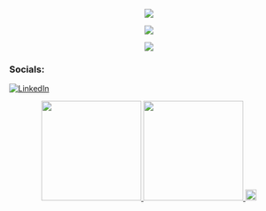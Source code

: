 <p align="center">
  <a href="https://github.com/BrianVianaC7">
    <img src="https://readme-typing-svg.demolab.com?font=Fira+Code&pause=1000&center=true&&repeat=false&width=435&lines=Brian+Viana" /></a>
</p>
<p align="center">
  <a href="https://github.com/BrianVianaC7">
    <img src="https://readme-typing-svg.demolab.com?font=Fira+Code&pause=1000&center=true&&width=720&lines=I'm+studying+Computer+systems+engineering;Always+learning+new+things" /></a>
</p>

<p align="center">
  <a href="https://github.com/BrianVianaC7">
    <img src="https://user-images.githubusercontent.com/89845641/218791674-c52db856-24d2-429f-8867-170c365730d1.svg" /></a>
</p>

### Socials:
[![LinkedIn](https://img.shields.io/badge/-LinkedIn-090909?style=for-the-badge&logo=linkedin&logoColor=007BB6)](https://www.linkedin.com/in/brian-viana7/)

<p align="center">
<a href="https://github.com/ArisGuimera">
  <img height="180em" src="https://github-readme-stats-eight-theta.vercel.app/api?username=brianvianac7&show_icons=true&theme=github_dark&include_all_commits=true&count_private=true"/>
  <img height="180em" src="https://github-readme-stats-eight-theta.vercel.app/api/top-langs/?username=brianvianac7&layout=compact&langs_count=8&theme=github_dark"/>
  <img height="20em" src="https://komarev.com/ghpvc/?username=BrianVianaC7&style=for-the-badge&label=VIEWS"/>
</a>
</p>







